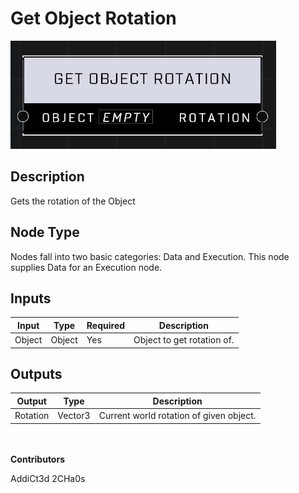 # Get Object Rotation
![](../../../.gitbook/assets/get-object-rotation.png)
## Description
Gets the rotation of the Object

## Node Type
Nodes fall into two basic categories: Data and Execution. This node supplies Data for an Execution node.

## Inputs
| Input | Type | Required | Description |
|------------------|------------------|----------|--------------------------------------------------------------|
| Object | Object | Yes | Object to get rotation of. |

## Outputs
| Output | Type | Description |
|------------------|------------------|--------------------------------------------------------------|
| Rotation | Vector3 | Current world rotation of given object. |

\
\
**Contributors**

AddiCt3d 2CHa0s